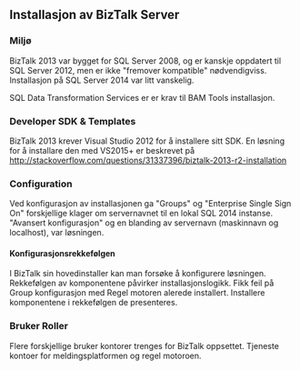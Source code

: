 ## Installasjon av BizTalk Server


### Miljø


BizTalk 2013 var bygget for SQL Server 2008, og er kanskje oppdatert til SQL Server 2012, men er ikke "fremover kompatible" nødvendigviss.  Installasjon på SQL Server 2014 var litt vanskelig.

SQL Data Transformation Services er er krav til BAM Tools installasjon.


### Developer SDK & Templates

BizTalk 2013 krever Visual Studio 2012 for å installere sitt SDK.  En løsning for å installare den med VS2015+ er beskrevet på http://stackoverflow.com/questions/31337396/biztalk-2013-r2-installation


### Configuration

Ved konfigurasjon av installasjonen ga "Groups" og "Enterprise Single Sign On" forskjellige klager om servernavnet til en lokal SQL 2014 instanse.  "Avansert konfigurasjon" og en blanding av servernavn (maskinnavn og localhost), var løsningen.


#### Konfigurasjonsrekkefølgen

I BizTalk sin hovedinstaller kan man forsøke å konfigurere løsningen.  Rekkefølgen av komponentene påvirker installasjonslogikk.  Fikk feil på Group konfigurasjon med Regel motoren alerede installert.  Installere komponentene i rekkefølgen de presenteres.


### Bruker Roller

Flere forskjellige bruker kontorer trenges for BizTalk oppsettet.  Tjeneste kontoer for meldingsplatformen og regel motoroen.

